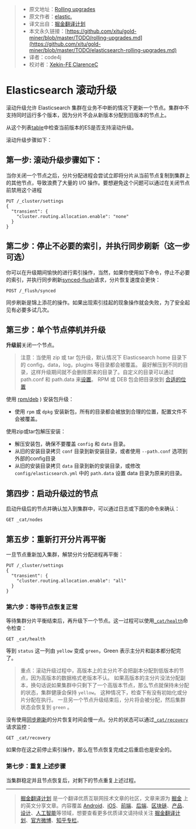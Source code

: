 > * 原文地址：[Rolling upgrades](https://www.elastic.co/guide/en/elasticsearch/reference/2.2/rolling-upgrades.html)
> * 原文作者：[elastic.](https://www.elastic.co/)
> * 译文出自：[掘金翻译计划](https://github.com/xitu/gold-miner)
> * 本文永久链接：[https://github.com/xitu/gold-miner/blob/master/TODO/rolling-upgrades.md](https://github.com/xitu/gold-miner/blob/master/TODO/elasticsearch-rolling-upgrades.md)
> * 译者：code4j
> * 校对者：[Xekin-FE](https://github.com/Xekin-FE),[ClarenceC](https://github.com/ClarenceC)

# Elasticsearch 滚动升级

滚动升级允许 Elasticsearch 集群在业务不中断的情况下更新一个节点。集群中不支持同时运行多个版本，因为分片不会从新版本分配到旧版本的节点上。

从这个列表[table](setup-upgrade.html "Upgrading")中检查当前版本的ES是否支持滚动升级。

滚动升级步骤如下：


## 第一步: 滚动升级步骤如下：

当你关闭一个节点之后，分片分配进程会尝试立即将分片从当前节点复制到集群上的其他节点，导致浪费了大量的 I/O 操作。要想避免这个问题可以通过在关闭节点前禁用这个进程

```
PUT /_cluster/settings
{
  "transient": {
    "cluster.routing.allocation.enable": "none"
  }
}
```

## 第二步：停止不必要的索引，并执行同步刷新（这一步可选）


你可以在升级期间愉快的进行索引操作，当然，如果你使用如下命令，停止不必要的索引，并执行同步刷新[synced-flush](indices-synced-flush.html "Synced Flush")请求，分片恢复速度会更快：

```
POST /_flush/synced
```

同步刷新是锦上添花的操作。如果出现索引挂起的现象操作就会失败，为了安全起见有必要多试几次。

## 第三步：单个节点停机并升级

**升级前**关闭一个节点。


> 注意：当使用 zip 或 tar 包升级，默认情况下 Elasticsearch home 目录下的 config，data，log，plugins 等目录都会被覆盖。
最好解压到不同的目录，这样升级期间就不会删除原来的目录了。自定义的目录可以通过 path.conf 和 path.data 来[设置](setup-configuration.html#paths "Pathsedit")。
 RPM 或 DEB 包会把目录放到 [合适的位置](https://www.elastic.co/guide/en/elasticsearch/reference/2.2/setup-dir-layout.html "Directory Layout")


使用 [rpm/deb](setup-repositories.html "Repositories") ) 安装包升级：

*  使用 `rpm` 或 `dpkg` 安装新包，所有的目录都会被放到合理的位置，配置文件不会被覆盖。

使用zip或tar包解压安装：

*   解压安装包，确保不要覆盖 `config` 和 `data` 目录。
*   从旧的安装目录拷贝 `conf` 目录到新安装目录，或者使用 `--path.conf` 选项到外部的config目录
*   从旧的安装目录拷贝 `data` 目录到新的安装目录，或修改 `config/elasticsearch.yml` 中的 `path.data` 设置 data 目录为原来的目录。

## 第四步：启动升级过的节点

启动升级后的节点并确认加入到集群中，可以通过日志或下面的命令来确认：

```
GET _cat/nodes
```

## 第五步：重新打开分片再平衡

一旦节点重新加入集群，解禁分片分配进程再平衡：

```
PUT /_cluster/settings
{
  "transient": {
    "cluster.routing.allocation.enable": "all"
  }
}
```

### 第六步：等待节点恢复正常

等待集群分片平衡结束后，再升级下一个节点。这一过程可以使用[`_cat/health`](cat-health.html "cat health")命令检查：

```
GET _cat/health
```

等到 `status` 这一列由 `yellow` 变成 `green`，Green 表示主分片和副本都分配完了。


> 重点：滚动升级过程中，高版本上的主分片不会把副本分配到低版本的节点，因为高版本的数据格式老版本不认。
>  如果高版本的主分片没法分配副本，换句话说如果集群中只剩下了一个高版本节点，那么节点就保持未分配的状态，集群健康会保持 `yellow`。
> 这种情况下，检查下有没有初始化或分片分配在执行。
> 一旦另一个节点升级结束后，分片将会被分配，然后集群状态会恢复到 `green` 。

没有使用[同步刷新](https://www.elastic.co/guide/en/elasticsearch/reference/2.2/indices-synced-flush.html "Synced Flush")的分片恢复时间会慢一点。分片的状态可以通过[`_cat/recovery`](https://www.elastic.co/guide/en/elasticsearch/reference/2.2/cat-recovery.html "cat recovery")请求监控：


```
GET _cat/recovery
```

如果你在这之前停止索引操作，那么在节点恢复完成之后重启也是安全的。

### 第七步：重复上述步骤

当集群稳定并且节点恢复后，对剩下的节点重复上述过程。


---

> [掘金翻译计划](https://github.com/xitu/gold-miner) 是一个翻译优质互联网技术文章的社区，文章来源为 [掘金](https://juejin.im) 上的英文分享文章。内容覆盖 [Android](https://github.com/xitu/gold-miner#android)、[iOS](https://github.com/xitu/gold-miner#ios)、[前端](https://github.com/xitu/gold-miner#前端)、[后端](https://github.com/xitu/gold-miner#后端)、[区块链](https://github.com/xitu/gold-miner#区块链)、[产品](https://github.com/xitu/gold-miner#产品)、[设计](https://github.com/xitu/gold-miner#设计)、[人工智能](https://github.com/xitu/gold-miner#人工智能)等领域，想要查看更多优质译文请持续关注 [掘金翻译计划](https://github.com/xitu/gold-miner)、[官方微博](http://weibo.com/juejinfanyi)、[知乎专栏](https://zhuanlan.zhihu.com/juejinfanyi)。
